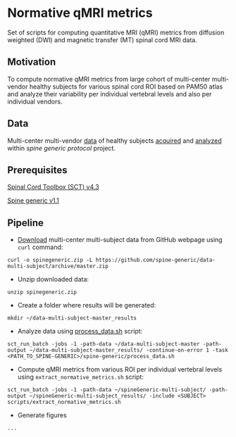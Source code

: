 # Normative qMRI metrics

Set of scripts for computing quantitative MRI (qMRI) metrics from diffusion weighted (DWI) and magnetic transfer (MT) spinal cord MRI data.

## Motivation

To compute normative qMRI metrics from large cohort of multi-center multi-vendor healthy subjects for various spinal cord ROI based on PAM50 atlas and analyze their variability per individual vertebral levels and also per individual vendors.

## Data 

Multi-center multi-vendor [data](https://spine-generic.readthedocs.io/en/latest/index.html) of healthy subjects [acquired](https://osf.io/tt4z9/) and [analyzed](https://spine-generic.readthedocs.io/en/latest/documentation.html#getting-started) within _spine generic protocol_ project.

## Prerequisites
[Spinal Cord Toolbox (SCT) v4.3](https://github.com/neuropoly/spinalcordtoolbox)

[Spine generic v1.1](https://github.com/sct-pipeline/spine-generic)

## Pipeline
- [Download](https://github.com/spine-generic/data-multi-subject#download-zip-package-recommended) multi-center multi-subject data from GitHub webpage using ``curl`` command:

`curl -o spinegeneric.zip -L https://github.com/spine-generic/data-multi-subject/archive/master.zip`

- Unzip downloaded data:

`unzip spinegeneric.zip`

- Create a folder where results will be generated:

`mkdir ~/data-multi-subject-master_results`

- Analyze data using [process_data.sh](https://github.com/spine-generic/spine-generic/blob/master/process_data.sh) script:

`sct_run_batch -jobs -1 -path-data ~/data-multi-subject-master -path-output ~/data-multi-subject-master_results/ -continue-on-error 1 -task <PATH_TO_SPINE-GENERIC>/spine-generic/process_data.sh`

- Compute qMRI metrics from various ROI per individual vertebral levels using `extract_normative_metrics.sh` script:

`sct_run_batch -jobs -1 -path-data ~/spineGeneric-multi-subject/ -path-output ~/spineGeneric-multi-subject_results/ -include <SUBJECT> scripts/extract_normative_metrics.sh`

- Generate figures

`...`
